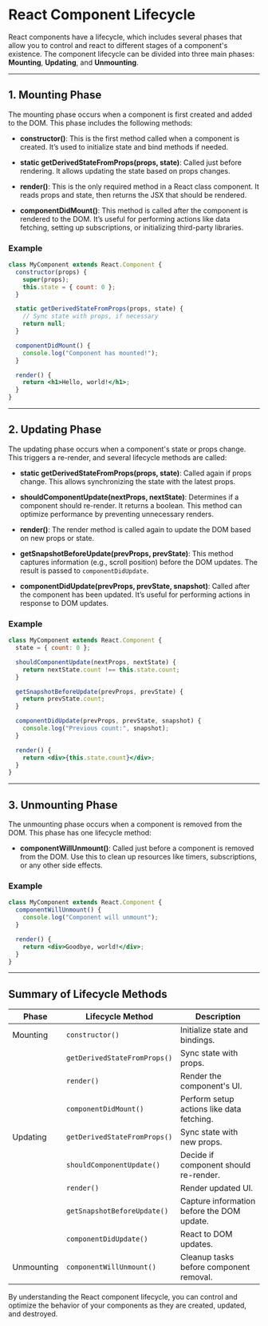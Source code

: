 # React Component Lifecycle

React components have a lifecycle, which includes several phases that allow you to control and react to different stages of a component's existence. The component lifecycle can be divided into three main phases: **Mounting**, **Updating**, and **Unmounting**.

---

## 1. Mounting Phase

The mounting phase occurs when a component is first created and added to the DOM. This phase includes the following methods:

- **constructor()**: This is the first method called when a component is created. It’s used to initialize state and bind methods if needed.
  
- **static getDerivedStateFromProps(props, state)**: Called just before rendering. It allows updating the state based on props changes.
  
- **render()**: This is the only required method in a React class component. It reads props and state, then returns the JSX that should be rendered.
  
- **componentDidMount()**: This method is called after the component is rendered to the DOM. It’s useful for performing actions like data fetching, setting up subscriptions, or initializing third-party libraries.

### Example

```jsx
class MyComponent extends React.Component {
  constructor(props) {
    super(props);
    this.state = { count: 0 };
  }

  static getDerivedStateFromProps(props, state) {
    // Sync state with props, if necessary
    return null;
  }

  componentDidMount() {
    console.log("Component has mounted!");
  }

  render() {
    return <h1>Hello, world!</h1>;
  }
}
```

---

## 2. Updating Phase


The updating phase occurs when a component's state or props change. This triggers a re-render, and several lifecycle methods are called:

- **static getDerivedStateFromProps(props, state)**: Called again if props change. This allows synchronizing the state with the latest props.

- **shouldComponentUpdate(nextProps, nextState)**: Determines if a component should re-render. It returns a boolean. This method can optimize performance by preventing unnecessary renders.

- **render()**: The render method is called again to update the DOM based on new props or state.

- **getSnapshotBeforeUpdate(prevProps, prevState)**: This method captures information (e.g., scroll position) before the DOM updates. The result is passed to `componentDidUpdate`.

- **componentDidUpdate(prevProps, prevState, snapshot)**: Called after the component has been updated. It’s useful for performing actions in response to DOM updates.

### Example

```jsx
class MyComponent extends React.Component {
  state = { count: 0 };

  shouldComponentUpdate(nextProps, nextState) {
    return nextState.count !== this.state.count;
  }

  getSnapshotBeforeUpdate(prevProps, prevState) {
    return prevState.count;
  }

  componentDidUpdate(prevProps, prevState, snapshot) {
    console.log("Previous count:", snapshot);
  }

  render() {
    return <div>{this.state.count}</div>;
  }
}
```

---

## 3. Unmounting Phase

The unmounting phase occurs when a component is removed from the DOM. This phase has one lifecycle method:

- **componentWillUnmount()**: Called just before a component is removed from the DOM. Use this to clean up resources like timers, subscriptions, or any other side effects.

### Example

```jsx
class MyComponent extends React.Component {
  componentWillUnmount() {
    console.log("Component will unmount");
  }

  render() {
    return <div>Goodbye, world!</div>;
  }
}
```

---

## Summary of Lifecycle Methods

| Phase       | Lifecycle Method              | Description |
|-------------|-------------------------------|-------------|
| Mounting    | `constructor()`               | Initialize state and bindings. |
|             | `getDerivedStateFromProps()`  | Sync state with props. |
|             | `render()`                    | Render the component's UI. |
|             | `componentDidMount()`         | Perform setup actions like data fetching. |
| Updating    | `getDerivedStateFromProps()`  | Sync state with new props. |
|             | `shouldComponentUpdate()`     | Decide if component should re-render. |
|             | `render()`                    | Render updated UI. |
|             | `getSnapshotBeforeUpdate()`   | Capture information before the DOM update. |
|             | `componentDidUpdate()`        | React to DOM updates. |
| Unmounting  | `componentWillUnmount()`      | Cleanup tasks before component removal. |

By understanding the React component lifecycle, you can control and optimize the behavior of your components as they are created, updated, and destroyed.

